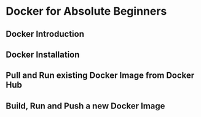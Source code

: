 # Docker for Absolute Beginners

## Docker Introduction

## Docker Installation

## Pull and Run existing Docker Image from Docker Hub

## Build, Run and Push a new Docker Image
